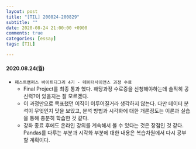 ```yaml
---
layout: post
title: "[TIL] 200824-200829"
subtitle: ""
date: 2020-08-24 21:00:00 +0900
comments: true
categories: [essay]
tags: [TIL]

---
```


#### 2020.08.24(월)
  - `패스트캠퍼스 바이트디그리 4기 - 데이터사이언스 과정 수료`
    - Final Project를 최종 통과 했다. 해당과정 수료증을 신청해야하는데 솔직히 공신력?이 있을지는 잘 모르겠다.
    - 이 과정만으로 목표했던 이직이 이루어질거라 생각하지 않는다. 다만 데이터 분석이 무엇인지 맛을 보았고, 분석 방법과 시각화에 대한 개론정도는 이론과 실습을 통해 충분히 학습한 것 같다.
    - 강좌 종료 후에도 온라인 강의를 계속해서 볼 수 있다는 것은 장점인 것 같다. Pandas를 다루는 부분과 시각화 부분에 대한 내용은 복습차원에서 다시 공부할 계획이다.
